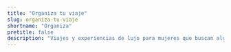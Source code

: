 ```yaml
---
title: "Organiza tu viaje"
slug: organiza-tu-viaje
shortname: "Organiza"
pretitle: false
description: "Viajes y experiencias de lujo para mujeres que buscan algo diferente y exclusivo."
---
```



